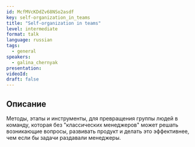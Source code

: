 ```yaml
---
id: McfMVcKDdZv68NSo2asdf
key: self-organization_in_teams
title: "Self-organization in teams"
level: intermediate
format: talk
language: russian
tags:
  - general
speakers:
  - galina_chernyak
presentation:
videoId:
draft: false
---
```


## Описание

Методы, этапы и инструменты, для превращения группы людей в команду, которая без "классических менеджеров" может решать возникающие вопросы, развивать продукт и делать это эффективнее, чем если бы задачи раздавали менеджеры.
